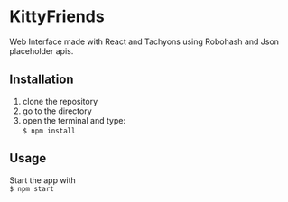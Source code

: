 # KittyFriends
Web Interface made with React and Tachyons using Robohash and Json placeholder apis.

## Installation
1. clone the repository
2. go to the directory
3. open the terminal and type: <br>
`
$ npm install
`

## Usage
Start the app with <br>
`
$ npm start
`

